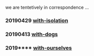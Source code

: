 we are tentetively in correspondence ...

### 20190429 [with-isolation](https://we-are-tentatively.github.io/in-correspondence/20190429-with-isolation)

### 20190413 [with-dogs](https://we-are-tentatively.github.io/in-correspondence/20190409-with-dogs)

### 2019**** [with-ourselves](https://we-are-tentatively.github.io/in-correspondence/with-ourselves)
